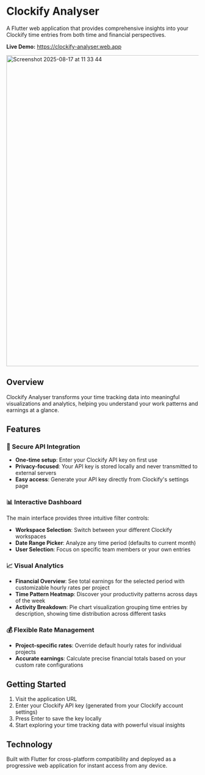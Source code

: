 # Clockify Analyser

A Flutter web application that provides comprehensive insights into your Clockify time entries from both time and financial perspectives.

**Live Demo:** https://clockify-analyser.web.app

<img width="891" height="813" alt="Screenshot 2025-08-17 at 11 33 44" src="https://github.com/user-attachments/assets/bce391dd-26f3-4f8a-93e6-b7ed56daf282" />

## Overview

Clockify Analyser transforms your time tracking data into meaningful visualizations and analytics, helping you understand your work patterns and earnings at a glance.

## Features

### 🔐 Secure API Integration
- **One-time setup**: Enter your Clockify API key on first use
- **Privacy-focused**: Your API key is stored locally and never transmitted to external servers
- **Easy access**: Generate your API key directly from Clockify's settings page

### 📊 Interactive Dashboard
The main interface provides three intuitive filter controls:
- **Workspace Selection**: Switch between your different Clockify workspaces
- **Date Range Picker**: Analyze any time period (defaults to current month)
- **User Selection**: Focus on specific team members or your own entries

### 📈 Visual Analytics
- **Financial Overview**: See total earnings for the selected period with customizable hourly rates per project
- **Time Pattern Heatmap**: Discover your productivity patterns across days of the week
- **Activity Breakdown**: Pie chart visualization grouping time entries by description, showing time distribution across different tasks

### 💰 Flexible Rate Management
- **Project-specific rates**: Override default hourly rates for individual projects
- **Accurate earnings**: Calculate precise financial totals based on your custom rate configurations

## Getting Started

1. Visit the application URL
2. Enter your Clockify API key (generated from your Clockify account settings)
3. Press Enter to save the key locally
4. Start exploring your time tracking data with powerful visual insights

## Technology

Built with Flutter for cross-platform compatibility and deployed as a progressive web application for instant access from any device.
